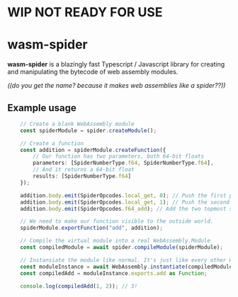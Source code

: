 
# WIP NOT READY FOR USE

# wasm-spider  

**wasm-spider** is a blazingly fast Typescript / Javascript library for creating and manipulating the bytecode of web assembly modules.

*((do you get the name? because it makes web assemblies like a spider??))*

## Example usage

```typescript
    // Create a blank WebAssembly module
    const spiderModule = spider.createModule();

    // Create a function
    const addition = spiderModule.createFunction({
        // Our function has two parameters, both 64-bit floats
        parameters: [SpiderNumberType.f64, SpiderNumberType.f64],
        // And it returns a 64-bit float
        results: [SpiderNumberType.f64]
    });

    addition.body.emit(SpiderOpcodes.local_get, 0); // Push the first param onto the stack
    addition.body.emit(SpiderOpcodes.local_get, 1); // Push the second param onto the stack
    addition.body.emit(SpiderOpcodes.f64_add); // Add the two topmost stack items together

    // We need to make our function visible to the outside world.
    spiderModule.exportFunction("add", addition);

    // Compile the virtual module into a real WebAssembly.Module
    const compiledModule = await spider.compileModule(spiderModule);

    // Instansiate the module like normal. It's just like every other WASM module now!
    const moduleInstance = await WebAssembly.instantiate(compiledModule);
    const compiledAdd = moduleInstance.exports.add as Function;

    console.log(compiledAdd(1, 2)); // 3!
```